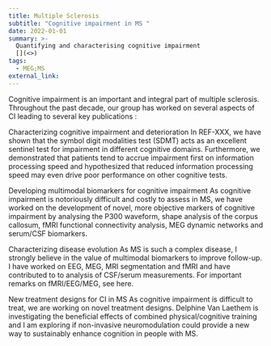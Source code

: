 ```yaml
---
title: Multiple Sclerosis
subtitle: "Cognitive impairment in MS "
date: 2022-01-01
summary: >-
  Quantifying and characterising cognitive impairment 
  [](<>)
tags:
  - MEG;MS
external_link: 
---
```

Cognitive impairment is an important and integral part of multiple sclerosis. Throughout the past decade, our group has worked on several aspects of CI leading to several key publications :

Characterizing cognitive impairment and deterioration
In REF-XXX, we have shown that the symbol digit modalities test (SDMT) acts as an excellent sentinel test for impairment in different cognitive domains. Furthermore, we demonstrated that patients tend to accrue impairment first on information processing speed and hypothesized that reduced information processing speed may even drive poor performance on other cognitive tests. 

Developing multimodal biomarkers for cognitive impairment
As cognitive impairment is notoriously difficult and costly to assess in MS, we have worked on the development of novel, more objective markers of cognitive impairment by analysing the P300 waveform, shape analysis of the corpus callosum,  fMRI functional connectivity analysis, MEG dynamic networks and serum/CSF biomarkers. 

Characterizing disease evolution
As MS is such a complex disease, I strongly believe in the value of multimodal biomarkers to improve follow-up. I have worked on EEG, MEG, MRI segmentation and fMRI and have contributed to to analysis of CSF/serum measurements. For important remarks on fMRI/EEG/MEG, see here. 

New treatment designs for CI in MS
As cognitive impairment is difficult to treat, we are working on novel treatment designs. Delphine Van Laethem is investigating the beneficial effects of combined physical/cognitive training and I am exploring if non-invasive neuromodulation could provide a new way to sustainably enhance cognition in people with MS. 